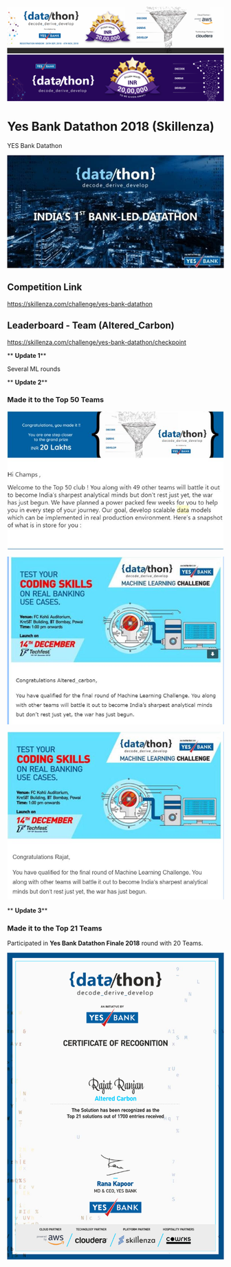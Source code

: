 ![title](yesbank_activity_4nov.png)
![title](yesbank_feature_banner.png)

# Yes Bank Datathon 2018 (Skillenza)

YES Bank Datathon

![title](datathon.jpg)



## Competition Link

https://skillenza.com/challenge/yes-bank-datathon

## Leaderboard - Team (Altered_Carbon)

https://skillenza.com/challenge/yes-bank-datathon/checkpoint

** __Update 1__**

Several ML rounds

** __Update 2__**

### Made it to the **Top 50** Teams

![title](top50.JPG)

![title](ac.JPG)

![title](rajat.JPG)


** __Update 3__**

### Made it to the **Top 21** Teams

Participated in **Yes Bank Datathon Finale 2018** round with 20 Teams.

![title](AC.jpg)

